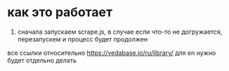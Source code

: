 # как это работает

1. сначала запускаем scrape.js, в случае если что-то не догружается, перезапускем и процесс будет продолжен

все ссылки относительно https://vedabase.io/ru/library/ для en нужно будет отдельно делать